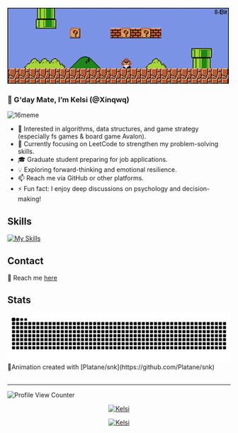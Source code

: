 ![Mario](assets/mario.gif)

### 👋 G'day Mate, I’m Kelsi (@Xinqwq)  
 <picture>
   <source media="(prefers-color-scheme: dark)" srcset="https://imgur.com/t3YXlZE" />
   <source media="(prefers-color-scheme: light)" srcset="https://imgur.com/t3YXlZE" />
   <img alt="16meme" src="https://imgur.com/t3YXlZE" />
 </picture>

- 👀 Interested in algorithms, data structures, and game strategy (especially fs games & board game Avalon).  
- 🌱 Currently focusing on LeetCode to strengthen my problem-solving skills.  
- 🎓 Graduate student preparing for job applications.  
- 💡 Exploring forward-thinking and emotional resilience.  
- 📫 Reach me via GitHub or other platforms.  
- ⚡ Fun fact: I enjoy deep discussions on psychology and decision-making!

## Skills
[![My Skills](https://skillicons.dev/icons?i=java,nodejs,css,javascript,react,py,docker,linux,mysql,mongodb,nginx,redis,bitbucket,github,figma,unreal,blender&theme=dark)](https://github.com/Xinqwq)
<!--[![My Skills](https://skillicons.dev/icons?i=java,nodejs,css,javascript,react,py,docker,linux,mysql,mongodb,nginx,redis,bitbucket,github,figma,unreal,blender&theme=light)](https://github.com/Xinqwq)-->


## Contact
📩 Reach me [here](https://xeinacc.cn)

## Stats 
<!--Snake Contributions-->
<picture>
  <source media="(prefers-color-scheme: dark)" srcset="https://raw.githubusercontent.com/Xinqwq/Xinqwq/output/github-contribution-grid-snake-dark.svg">
  <source media="(prefers-color-scheme: light)" srcset="https://raw.githubusercontent.com/Xinqwq/Xinqwq/output/github-contribution-grid-snake.svg">
  <img alt="github-snake" src="https://raw.githubusercontent.com/Xinqwq/Xinqwq/output/github-contribution-grid-snake.svg">
</picture>
<br>
🐍Animation created with [Platane/snk](https://github.com/Platane/snk)
<br>
<br>

---

![Profile View Counter](https://komarev.com/ghpvc/?username=Xinqwq&style=for-the-badge)

<p align="center">
  <a href="https://count.getloli.com" target="_blank">
    <img alt="Kelsi" src="https://count.getloli.com/@Xinqwq.github?name=Xinqwq.github&theme=booru-lewd&padding=7&offset=0&align=top&scale=1&pixelated=1&darkmode=auto">
  </a>
</p>
<p align="center">
  <a href="https://count.getloli.com" target="_blank">
    <img alt="Kelsi" src="https://count.getloli.com/@Xinqwq.github?name=Xinqwq.github&theme=booru-mjg&padding=7&offset=0&align=top&scale=1&pixelated=1&darkmode=auto">
  </a>
</p>

<!-- ## Star History

<a href="https://www.star-history.com/#azl397985856/leetcode&Date">

 <picture>
   <source media="(prefers-color-scheme: dark)" srcset="https://api.star-history.com/svg?repos=azl397985856/leetcode&type=Date&theme=dark" />
   <source media="(prefers-color-scheme: light)" srcset="https://api.star-history.com/svg?repos=azl397985856/leetcode&type=Date" />
   <img alt="Star History Chart" src="https://api.star-history.com/svg?repos=azl397985856/leetcode&type=Date" />
 </picture>
</a>
-->

